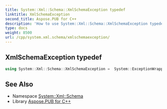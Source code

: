 ```yaml
---
title: System::Xml::Schema::XmlSchemaException typedef
linktitle: XmlSchemaException
second_title: Aspose.PUB for C++
description: 'How to use System::Xml::Schema::XmlSchemaException typedef in C++.'
type: docs
weight: 8500
url: /cpp/system.xml.schema/xmlschemaexception/
---
```

## XmlSchemaException typedef




```cpp
using System::Xml::Schema::XmlSchemaException =  System::ExceptionWrapper<Details_XmlSchemaException>
```

## See Also

* Namespace [System::Xml::Schema](../)
* Library [Aspose.PUB for C++](../../)
